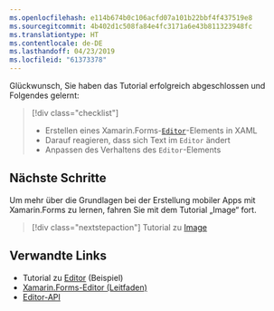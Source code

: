 ```yaml
---
ms.openlocfilehash: e114b674b0c106acfd07a101b22bbf4f437519e8
ms.sourcegitcommit: 4b402d1c508fa84e4fc3171a6e43b811323948fc
ms.translationtype: HT
ms.contentlocale: de-DE
ms.lasthandoff: 04/23/2019
ms.locfileid: "61373378"
---
```

Glückwunsch, Sie haben das Tutorial erfolgreich abgeschlossen und Folgendes gelernt:

> [!div class="checklist"]
> - Erstellen eines Xamarin.Forms-[`Editor`](xref:Xamarin.Forms.Editor)-Elements in XAML
> - Darauf reagieren, dass sich Text im `Editor` ändert
> - Anpassen des Verhaltens des `Editor`-Elements

## <a name="next-steps"></a>Nächste Schritte

Um mehr über die Grundlagen bei der Erstellung mobiler Apps mit Xamarin.Forms zu lernen, fahren Sie mit dem Tutorial „Image“ fort.

> [!div class="nextstepaction"]
> Tutorial zu [Image](~/get-started/tutorials/image/index.yml)

## <a name="related-links"></a>Verwandte Links

- Tutorial zu [Editor](https://developer.xamarin.com/samples/xamarin-forms/GetStarted/Tutorials/EditorTutorial) (Beispiel)
- [Xamarin.Forms-Editor (Leitfaden)](~/xamarin-forms/user-interface/text/editor.md)
- [Editor-API](xref:Xamarin.Forms.Editor)
